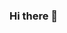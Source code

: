 ### Hi there 👋

<!--
**mark-ayiah/mark-ayiah** is a ✨ _special_ ✨ repository because its `README.md` (this file) appears on your GitHub profile.

Here are some ideas to get you started:

- 🔭 I’m currently working on brainstorming a project to use sentiment analysis and machine learning techniques to analyze NBA twitter...
- 🌱 I’m currently learning how to use Python and R for machine learning along with some data visualziation techniques to make my projects more accessible.
- ⚡ Fun fact: I'm technically Ghanaian royalty!
-->
